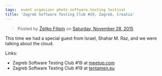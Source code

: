```yaml
---
tags:  event organizer photo software-testing testival
title: 'Zagreb Software Testing Club #19, Zagreb, Croatia'
---
```

<div id="fb-root"></div><script>(function(d, s, id) {  var js, fjs = d.getElementsByTagName(s)[0];  if (d.getElementById(id)) return;  js = d.createElement(s); js.id = id;  js.src = "//connect.facebook.net/en_US/sdk.js#xfbml=1&version=v2.3";  fjs.parentNode.insertBefore(js, fjs);}(document, 'script', 'facebook-jssdk'));</script><div class="fb-post" data-href="https://www.facebook.com/media/set/?set=a.10153736952232290.1073741841.735252289&amp;type=3" data-width="500"><div class="fb-xfbml-parse-ignore"><blockquote cite="https://www.facebook.com/media/set/?set=a.10153736952232290.1073741841.735252289&amp;type=3">Posted by <a href="#" role="button">Željko Filipin</a> on&nbsp;<a href="https://www.facebook.com/media/set/?set=a.10153736952232290.1073741841.735252289&amp;type=3">Saturday, November 28, 2015</a></blockquote></div></div>

This time we had a special guest from Israel, Shahar M. Raz, and we were talking about the cloud.

Links:

- Zagreb Software Testing Club #19 at [meetup.com](https://www.meetup.com/SoftwareTestingClub/events/220250235/)
- Zagreb Software Testing Club #19 at [tentamen.eu](http://blog.tentamen.eu/zagreb-stc-19-report-the-power-of-meetup-com/)
